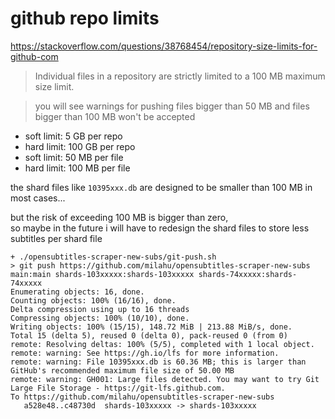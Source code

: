 # github repo limits

https://stackoverflow.com/questions/38768454/repository-size-limits-for-github-com

> Individual files in a repository are strictly limited to a 100 MB maximum size limit.

> you will see warnings for pushing files bigger than 50 MB and files bigger than 100 MB won't be accepted

- soft limit: 5 GB per repo
- hard limit: 100 GB per repo
- soft limit: 50 MB per file
- hard limit: 100 MB per file

the shard files like `10395xxx.db` are designed to be smaller than 100 MB in most cases...

but the risk of exceeding 100 MB is bigger than zero,  
so maybe in the future i will have to redesign the shard files to store less subtitles per shard file

```
+ ./opensubtitles-scraper-new-subs/git-push.sh
> git push https://github.com/milahu/opensubtitles-scraper-new-subs main:main shards-103xxxxx:shards-103xxxxx shards-74xxxxx:shards-74xxxxx
Enumerating objects: 16, done.
Counting objects: 100% (16/16), done.
Delta compression using up to 16 threads
Compressing objects: 100% (10/10), done.
Writing objects: 100% (15/15), 148.72 MiB | 213.88 MiB/s, done.
Total 15 (delta 5), reused 0 (delta 0), pack-reused 0 (from 0)
remote: Resolving deltas: 100% (5/5), completed with 1 local object.
remote: warning: See https://gh.io/lfs for more information.
remote: warning: File 10395xxx.db is 60.36 MB; this is larger than GitHub's recommended maximum file size of 50.00 MB
remote: warning: GH001: Large files detected. You may want to try Git Large File Storage - https://git-lfs.github.com.
To https://github.com/milahu/opensubtitles-scraper-new-subs
   a528e48..c48730d  shards-103xxxxx -> shards-103xxxxx
```
